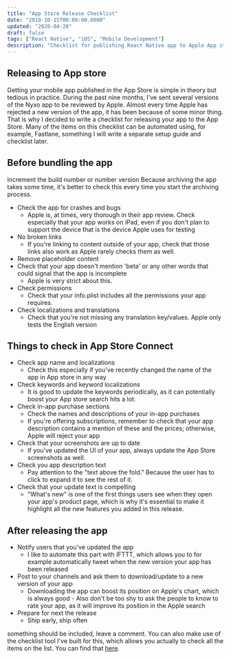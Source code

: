 ```yaml
---
title: "App Store Release Checklist"
date: "2019-10-15T00:00:00.0000"
updated: "2020-04-28"
draft: false
tags: ["React Native", "iOS", "Mobile Development"]
description: "Checklist for publishing React Native app to Apple App store successfully."
---
```


## Releasing to App store

Getting your mobile app published in the App Store is simple in theory but tedious in practice. During the past nine months, I've sent several versions of the Nyxo app to be reviewed by Apple. Almost every time Apple has rejected a new version of the app, it has been because of some minor thing. That is why I decided to write a checklist for releasing your app to the App Store. Many of the items on this checklist can be automated using, for example, Fastlane, something I will write a separate setup guide and checklist later.

## Before bundling the app

Increment the build number or number version
Because archiving the app takes some time, it's better to check this every time you start the archiving process.

- Check the app for crashes and bugs
  - Apple is, at times, very thorough in their app review. Check especially that your app works on iPad, even if you don't plan to support the device that is the device Apple uses for testing
- No broken links
  - If you're linking to content outside of your app, check that those links also work as Apple rarely checks them as well.
- Remove placeholder content
- Check that your app doesn't mention 'beta' or any other words that could signal that the app is incomplete
  - Apple is very strict about this.
- Check permissions
  - Check that your info.plist includes all the permissions your app requires.
- Check localizations and translations
  - Check that you're not missing any translation key/values. Apple only tests the English version

## Things to check in App Store Connect

- Check app name and localizations
  - Check this especially if you've recently changed the name of the app in App store in any way
- Check keywords and keyword localizations
  - It is good to update the keywords periodically, as it can potentially boost your App store search hits a lot.
- Check in-app purchase sections
  - Check the names and descriptions of your in-app purchases
  - If you're offering subscriptions, remember to check that your app description contains a mention of these and the prices; otherwise, Apple will reject your app
- Check that your screenshots are up to date
  - If you've updated the UI of your app, always update the App Store screenshots as well.
- Check you app description text
  - Pay attention to the "text above the fold." Because the user has to click to expand it to see the rest of it.
- Check that your update text is compelling
  - "What's new" is one of the first things users see when they open your app's product page, which is why it's essential to make it highlight all the new features you added in this release.

## After releasing the app

- Notify users that you've updated the app
  - I like to automate this part with IFTTT, which allows you to for example automatically tweet when the new version your app has been released
- Post to your channels and ask them to download/update to a new version of your app
  - Downloading the app can boost its position on Apple's chart, which is always good - Also don't be too shy to ask the people to know to rate your app, as it will improve its position in the Apple search
- Prepare for next the release
  - Ship early, ship often

something should be included, leave a comment. You can also make use of the checklist tool I've built for this, which allows you actually to check all the items on the list. You can find that [here](https://perttu.dev/checklist).
